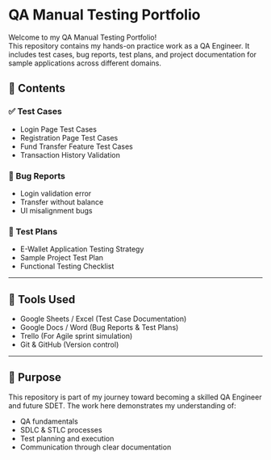 # QA Manual Testing Portfolio

Welcome to my QA Manual Testing Portfolio!  
This repository contains my hands-on practice work as a QA Engineer. It includes test cases, bug reports, test plans, and project documentation for sample applications across different domains.

## 📌 Contents

### ✅ Test Cases
- Login Page Test Cases
- Registration Page Test Cases
- Fund Transfer Feature Test Cases
- Transaction History Validation

### 🐞 Bug Reports
- Login validation error
- Transfer without balance
- UI misalignment bugs

### 📄 Test Plans
- E-Wallet Application Testing Strategy
- Sample Project Test Plan
- Functional Testing Checklist

---

## 🔧 Tools Used
- Google Sheets / Excel (Test Case Documentation)
- Google Docs / Word (Bug Reports & Test Plans)
- Trello (For Agile sprint simulation)
- Git & GitHub (Version control)

---

## 🧠 Purpose
This repository is part of my journey toward becoming a skilled QA Engineer and future SDET. The work here demonstrates my understanding of:
- QA fundamentals
- SDLC & STLC processes
- Test planning and execution
- Communication through clear documentation

